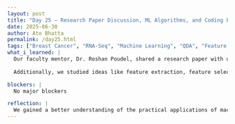 ```yaml
---
layout: post  
title: "Day 25 – Research Paper Discussion, ML Algorithms, and Coding Practice"  
date: 2025-06-30  
author: Ato Bhatta  
permalink: /day25.html  
tags: ["Breast Cancer", "RNA-Seq", "Machine Learning", "QDA", "Feature Selection", "Bioinformatics"]
what_i_learned: |
  Our faculty mentor, Dr. Roshan Poudel, shared a research paper with us on Friday.  The morning session was facilitated by TJ, our graduate mentor.  The many machine learning algorithms employed in the study—Random Forest, KNN, AdaBoost, Naive Bayes, QDA, Logistic Regression, and Gaussian Process—were thoroughly examined as we read the paper.  QDA provided the best accuracy out of all of these.
  
  Additionally, we studied ideas like feature extraction, feature selection, and correlation matrix.  In order to measure model performance, the study introduced us to assessment metrics like accuracy, precision, recall, F1 score, and AUC.  Following the conversation, we began coding and watched a useful YouTube video that provided a beginner-friendly overview of the subject: Python Machine Learning for Cancer Prediction

blockers: |
  No major blockers

reflection: |
  We gained a better understanding of the practical applications of machine learning in research today.  It was simpler to comprehend the goal of each algorithm and how their performances are compared after reading the article together.  After the talk, coding helped me clarify things, particularly when experimenting with some of the methods that were discussed.  Our mentor's input also enabled us to stay on course and make any necessary corrections early.  Overall, the day was fruitful, and we're gradually gaining more assurance in our project's theory and coding components.
---
```


